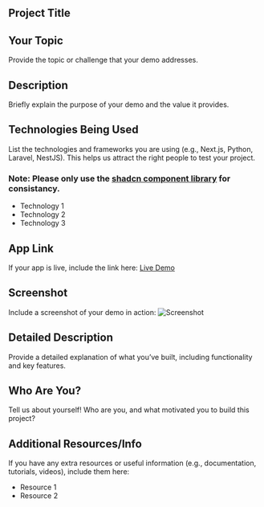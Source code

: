 ## Project Title

## Your Topic

Provide the topic or challenge that your demo addresses.

## Description

Briefly explain the purpose of your demo and the value it provides.

## Technologies Being Used

List the technologies and frameworks you are using (e.g., Next.js, Python, Laravel, NestJS). This helps us attract the right people to test your project.

### Note: Please only use the [shadcn component library](https://ui.shadcn.com/) for consistancy.

- Technology 1
- Technology 2
- Technology 3

## App Link

If your app is live, include the link here:
[Live Demo](http://google.com)

## Screenshot

Include a screenshot of your demo in action:
![Screenshot]()

## Detailed Description

Provide a detailed explanation of what you’ve built, including functionality and key features.

## Who Are You?

Tell us about yourself! Who are you, and what motivated you to build this project?

## Additional Resources/Info

If you have any extra resources or useful information (e.g., documentation, tutorials, videos), include them here:

- Resource 1
- Resource 2
